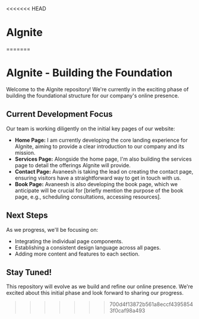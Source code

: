 <<<<<<< HEAD
# Algnite
=======
# Algnite - Building the Foundation

Welcome to the Algnite repository! We're currently in the exciting phase of building the foundational structure for our company's online presence.

## Current Development Focus

Our team is working diligently on the initial key pages of our website:

* **Home Page:** I am currently developing the core landing experience for Algnite, aiming to provide a clear introduction to our company and its mission.
* **Services Page:** Alongside the home page, I'm also building the services page to detail the offerings Algnite will provide.
* **Contact Page:** Avaneesh is taking the lead on creating the contact page, ensuring visitors have a straightforward way to get in touch with us.
* **Book Page:** Avaneesh is also developing the book page, which we anticipate will be crucial for [briefly mention the purpose of the book page, e.g., scheduling consultations, accessing resources].

## Next Steps

As we progress, we'll be focusing on:

* Integrating the individual page components.
* Establishing a consistent design language across all pages.
* Adding more content and features to each section.

## Stay Tuned!

This repository will evolve as we build and refine our online presence. We're excited about this initial phase and look forward to sharing our progress.
>>>>>>> 700d4f13872b561a8eccf43958543f0caf98a493
